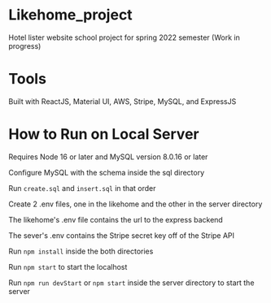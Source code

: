 # Likehome_project
Hotel lister website school project for spring 2022 semester (Work in progress)
# Tools
Built with ReactJS, Material UI, AWS, Stripe, MySQL, and ExpressJS
# How to Run on Local Server

Requires Node 16 or later and MySQL version 8.0.16 or later

Configure MySQL with the schema inside the sql directory

Run `create.sql` and `insert.sql` in that order

Create 2 .env files, one in the likehome and the other in the server directory

The likehome's .env file contains the url to the express backend

The sever's .env contains the Stripe secret key off of the Stripe API

Run `npm install` inside the both directories 

Run `npm start` to start the localhost

Run `npm run devStart` or `npm start` inside the server directory to start the server
